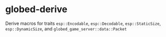 # globed-derive

Derive macros for traits `esp::Encodable`, `esp::Decodable`, `esp::StaticSize`, `esp::DynamicSize`, and `globed_game_server::data::Packet`
